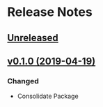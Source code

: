 # Release Notes

## [Unreleased](https://github.com/ixocreate/validation-package/compare/0.1.0...develop)

## [v0.1.0 (2019-04-19)](https://github.com/ixocreate/validation-package/compare/master...v0.1.0)

### Changed
- Consolidate Package
